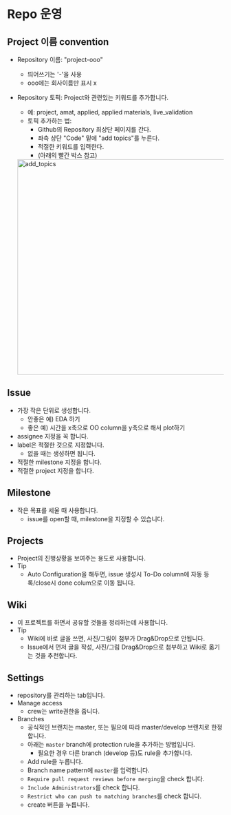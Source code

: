 # Repo 운영
## Project 이름 convention
- Repository 이름: "project-ooo"
  - 띄어쓰기는 '-'을 사용
  - ooo에는 회사이름만 표시 x

- Repository 토픽: Project와 관련있는 키워드를 추가합니다.

    - 예: project, amat, applied, applied materials, live_validation
    - 토픽 추가하는 법:
        - Github의 Repository 최상단 페이지를 간다.
        - 좌측 상단 "Code" 밑에 "add topics"를 누른다.
        - 적절한 키워드를 입력한다.
        - (아래의 빨간 박스 참고)

    <img width="500" alt="add_topics" src="https://user-images.githubusercontent.com/19830562/74056921-bb54af00-4997-11ea-9eb1-a467481843e2.png">



## Issue
- 가장 작은 단위로 생성합니다.
  - 안좋은 예) EDA 하기
  - 좋은 예) 시간을 x축으로 OO column을 y축으로 해서 plot하기
- assignee 지정을 꼭 합니다.
- label은 적절한 것으로 지정합니다.
  - 없을 때는 생성하면 됩니다.
- 적절한 milestone 지정을 합니다.
- 적절한 project 지정을 합니다.

## Milestone
- 작은 목표를 세울 때 사용합니다.
  - issue를 open할 때, milestone을 지정할 수 있습니다.

## Projects
- Project의 진행상황을 보여주는 용도로 사용합니다.
- Tip
  - Auto Configuration을 해두면, issue 생성시 To-Do column에 자동 등록/close시 done colum으로 이동 됩니다.

## Wiki
- 이 프로젝트를 하면서 공유할 것들을 정리하는데 사용합니다.
- Tip
  - Wiki에 바로 글을 쓰면, 사진/그림이 첨부가 Drag&Drop으로 안됩니다.
  - Issue에서 먼저 글을 작성, 사진/그림 Drag&Drop으로 첨부하고 Wiki로 옮기는 것을 추천합니다.

## Settings
- repository를 관리하는 tab입니다.
- Manage access
  - crew는 write권한을 줍니다.
- Branches
  - 공식적인 브랜치는 master, 또는 필요에 따라 master/develop 브랜치로 한정합니다.
  - 아래는 `master` branch에 protection rule을 추가하는 방법입니다.
    - 필요한 경우 다른 branch (develop 등)도 rule을 추가합니다.
  - Add rule을 누릅니다.
  - Branch name pattern에 `master`를 입력합니다.
  - `Require pull request reviews before merging`을 check 합니다.
  - `Include Administrators`를 check 합니다.
  - `Restrict who can push to matching branches`를 check 합니다.
  - create 버튼을 누릅니다.
